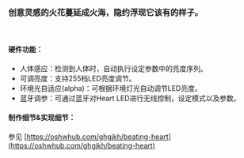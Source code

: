 ### 创意灵感的火花蔓延成火海，隐约浮现它该有的样子。

<br>

#### 硬件功能：
- 人体感应：检测到人体时，自动执行设定参数中的亮度序列。
- 可调亮度：支持255档LED亮度调节。
- 环境光自适应(alpha)：可根据环境灯光自动调节LED亮度。
- 蓝牙调参：可通过蓝牙对Heart LED进行无线控制，设定模式以及参数。

#### 制作细节&实现细节：

参见 [https://oshwhub.com/ghgjkh/beating-heart](https://oshwhub.com/ghgjkh/beating-heart)
